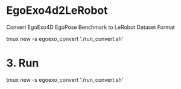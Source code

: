 # EgoExo4d2LeRobot
Convert EgoExo4D EgoPose Benchmark to LeRobot Dataset Format


tmux new -s egoexo_convert './run_convert.sh'
# 3. Run


 tmux new -s egoexo_convert './run_convert.sh'

